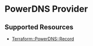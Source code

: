 # PowerDNS Provider

## Supported Resources

* [Terraform::PowerDNS::Record](docs/providers/powerdns/Record.md)